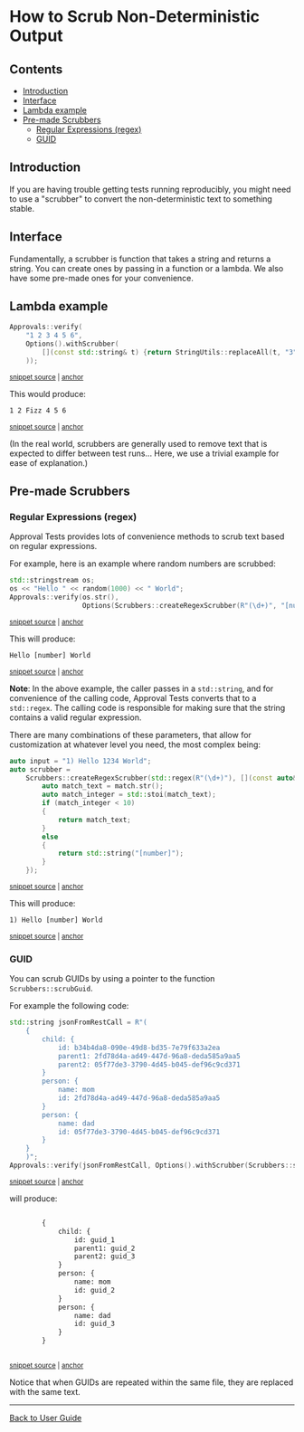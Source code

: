 <!--
GENERATED FILE - DO NOT EDIT
This file was generated by [MarkdownSnippets](https://github.com/SimonCropp/MarkdownSnippets).
Source File: /doc/how_tos/mdsource/ScrubNonDeterministicOutput.source.md
To change this file edit the source file and then execute ./run_markdown_templates.sh.
-->

<a id="top"></a>

# How to Scrub Non-Deterministic Output

<!-- toc -->
## Contents

  * [Introduction](#introduction)
  * [Interface](#interface)
  * [Lambda example](#lambda-example)
  * [Pre-made Scrubbers](#pre-made-scrubbers)
    * [Regular Expressions (regex)](#regular-expressions-regex)
    * [GUID](#guid)<!-- endtoc -->

## Introduction

If you are having trouble getting tests running reproducibly, you might need to use a "scrubber" to convert the non-deterministic text to something stable.

## Interface

Fundamentally, a scrubber is function that takes a string and returns a string. You can create ones by passing in a function or a lambda. We also have some pre-made ones for your convenience.

## Lambda example

<!-- snippet: scrubbing_via_lambda -->
<a id='snippet-scrubbing_via_lambda'/></a>
```cpp
Approvals::verify(
    "1 2 3 4 5 6",
    Options().withScrubber(
        [](const std::string& t) {return StringUtils::replaceAll(t, "3", "Fizz");}
    ));
```
<sup><a href='/tests/DocTest_Tests/scrubbers/GuidScrubberTests.cpp#L78-L84' title='File snippet `scrubbing_via_lambda` was extracted from'>snippet source</a> | <a href='#snippet-scrubbing_via_lambda' title='Navigate to start of snippet `scrubbing_via_lambda`'>anchor</a></sup>
<!-- endsnippet -->

This would produce:

<!-- snippet: GuidScrubberTests.Scrubbing_via_Lambda.approved.txt -->
<a id='snippet-GuidScrubberTests.Scrubbing_via_Lambda.approved.txt'/></a>
```txt
1 2 Fizz 4 5 6
```
<sup><a href='/tests/DocTest_Tests/scrubbers/approval_tests/GuidScrubberTests.Scrubbing_via_Lambda.approved.txt#L1-L1' title='File snippet `GuidScrubberTests.Scrubbing_via_Lambda.approved.txt` was extracted from'>snippet source</a> | <a href='#snippet-GuidScrubberTests.Scrubbing_via_Lambda.approved.txt' title='Navigate to start of snippet `GuidScrubberTests.Scrubbing_via_Lambda.approved.txt`'>anchor</a></sup>
<!-- endsnippet -->

(In the real world, scrubbers are generally used to remove text that is expected to differ between test runs... Here, we use a trivial example for ease of explanation.)

## Pre-made Scrubbers

### Regular Expressions (regex)

Approval Tests provides lots of convenience methods to scrub text based on regular expressions.

For example, here is an example where random numbers are scrubbed:

<!-- snippet: simple_regex_scrubbing -->
<a id='snippet-simple_regex_scrubbing'/></a>
```cpp
std::stringstream os;
os << "Hello " << random(1000) << " World";
Approvals::verify(os.str(),
                  Options(Scrubbers::createRegexScrubber(R"(\d+)", "[number]")));
```
<sup><a href='/tests/DocTest_Tests/scrubbers/ScrubberTests.cpp#L50-L55' title='File snippet `simple_regex_scrubbing` was extracted from'>snippet source</a> | <a href='#snippet-simple_regex_scrubbing' title='Navigate to start of snippet `simple_regex_scrubbing`'>anchor</a></sup>
<!-- endsnippet -->

This will produce:

<!-- snippet: ScrubberTests.test_createRegexScrubber_with_string_input_and_fixed_result.approved.txt -->
<a id='snippet-ScrubberTests.test_createRegexScrubber_with_string_input_and_fixed_result.approved.txt'/></a>
```txt
Hello [number] World
```
<sup><a href='/tests/DocTest_Tests/scrubbers/approval_tests/ScrubberTests.test_createRegexScrubber_with_string_input_and_fixed_result.approved.txt#L1-L1' title='File snippet `ScrubberTests.test_createRegexScrubber_with_string_input_and_fixed_result.approved.txt` was extracted from'>snippet source</a> | <a href='#snippet-ScrubberTests.test_createRegexScrubber_with_string_input_and_fixed_result.approved.txt' title='Navigate to start of snippet `ScrubberTests.test_createRegexScrubber_with_string_input_and_fixed_result.approved.txt`'>anchor</a></sup>
<!-- endsnippet -->

**Note**: In the above example, the caller passes in a `std::string`, and for convenience of the calling code, Approval Tests
converts that to a `std::regex`. The calling code is responsible for making sure that the string contains a valid
regular expression.

There are many combinations of these parameters, that allow for customization at whatever level you
need, the most complex being:

<!-- snippet: complex_regex_scrubbing -->
<a id='snippet-complex_regex_scrubbing'/></a>
```cpp
auto input = "1) Hello 1234 World";
auto scrubber =
    Scrubbers::createRegexScrubber(std::regex(R"(\d+)"), [](const auto& match) {
        auto match_text = match.str();
        auto match_integer = std::stoi(match_text);
        if (match_integer < 10)
        {
            return match_text;
        }
        else
        {
            return std::string("[number]");
        }
    });
```
<sup><a href='/tests/DocTest_Tests/scrubbers/ScrubberTests.cpp#L22-L37' title='File snippet `complex_regex_scrubbing` was extracted from'>snippet source</a> | <a href='#snippet-complex_regex_scrubbing' title='Navigate to start of snippet `complex_regex_scrubbing`'>anchor</a></sup>
<!-- endsnippet -->

This will produce:

<!-- snippet: ScrubberTests.test_createRegexScrubber.approved.txt -->
<a id='snippet-ScrubberTests.test_createRegexScrubber.approved.txt'/></a>
```txt
1) Hello [number] World
```
<sup><a href='/tests/DocTest_Tests/scrubbers/approval_tests/ScrubberTests.test_createRegexScrubber.approved.txt#L1-L1' title='File snippet `ScrubberTests.test_createRegexScrubber.approved.txt` was extracted from'>snippet source</a> | <a href='#snippet-ScrubberTests.test_createRegexScrubber.approved.txt' title='Navigate to start of snippet `ScrubberTests.test_createRegexScrubber.approved.txt`'>anchor</a></sup>
<!-- endsnippet -->

### GUID

You can scrub GUIDs by using a pointer to the function `Scrubbers::scrubGuid`.
 
For example the following code:

<!-- snippet: guid_scrubbing -->
<a id='snippet-guid_scrubbing'/></a>
```cpp
std::string jsonFromRestCall = R"(
    {
        child: {
            id: b34b4da8-090e-49d8-bd35-7e79f633a2ea
            parent1: 2fd78d4a-ad49-447d-96a8-deda585a9aa5
            parent2: 05f77de3-3790-4d45-b045-def96c9cd371
        }
        person: {
            name: mom
            id: 2fd78d4a-ad49-447d-96a8-deda585a9aa5
        }
        person: {
            name: dad
            id: 05f77de3-3790-4d45-b045-def96c9cd371
        }
    }
    )";
Approvals::verify(jsonFromRestCall, Options().withScrubber(Scrubbers::scrubGuid));
```
<sup><a href='/tests/DocTest_Tests/scrubbers/GuidScrubberTests.cpp#L33-L52' title='File snippet `guid_scrubbing` was extracted from'>snippet source</a> | <a href='#snippet-guid_scrubbing' title='Navigate to start of snippet `guid_scrubbing`'>anchor</a></sup>
<!-- endsnippet -->

will produce:

<!-- snippet: GuidScrubberTests.Input_with_multiple_GUIDs.approved.txt -->
<a id='snippet-GuidScrubberTests.Input_with_multiple_GUIDs.approved.txt'/></a>
```txt

        {
            child: {
                id: guid_1
                parent1: guid_2
                parent2: guid_3
            }
            person: {
                name: mom
                id: guid_2
            }
            person: {
                name: dad
                id: guid_3
            }
        }
        
```
<sup><a href='/tests/DocTest_Tests/scrubbers/approval_tests/GuidScrubberTests.Input_with_multiple_GUIDs.approved.txt#L1-L17' title='File snippet `GuidScrubberTests.Input_with_multiple_GUIDs.approved.txt` was extracted from'>snippet source</a> | <a href='#snippet-GuidScrubberTests.Input_with_multiple_GUIDs.approved.txt' title='Navigate to start of snippet `GuidScrubberTests.Input_with_multiple_GUIDs.approved.txt`'>anchor</a></sup>
<!-- endsnippet -->

Notice that when GUIDs are repeated within the same file, they are replaced with the same text.

---

[Back to User Guide](/doc/README.md#top)
